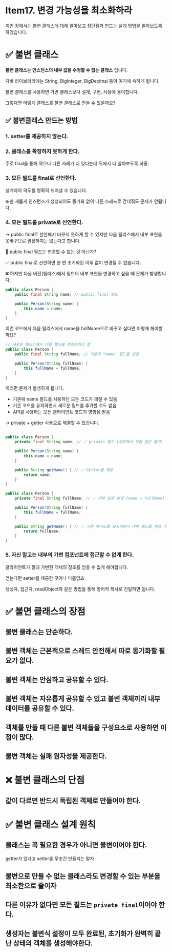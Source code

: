 # Item17. 변경 가능성을 최소화하라

이번 장에서는 불변 클래스에 대해 알아보고 장단점과 만드는 설계 방법을 알아보도록 하겠습니다.

# ✅ 불변 클래스

**불변 클래스는 인스턴스의 내부 값을 수정할 수 없는 클래스** 입니다.

자바 라이브러리에는 String, BigInteger, BigDecimal 등이 여기에 속하게 됩니다.

불변 클래스를 사용하면 가변 클래스보다 설계, 구현, 사용에 용이합니다.

그렇다면 어떻게 클래스를 불변 클래스로 만들 수 있을까요?

## ✅ 불변클래스 만드는 방법

### 1. setter를 제공하지 않는다.

### 2. 클래스를 확장하지 못하게 한다. 

주로 final을 통해 막으나 다른 사례가 더 있다는데 뒤에서 더 알아보도록 하죵.

### 3. 모든 필드를 final로 선언한다. 

설계자의 의도를 명확히 드러낼 수 있습니다.

또한 새롭게 인스턴스가 생성되어도 동기화 없이 다른 스레드로 건네줘도 문제가 안됩니다.

### 4. 모든 필드를 private로 선언한다.

-> public final로 선언해서 바꾸지 못하게 할 수 있지만 다음 릴리스에서 내부 표현을 못바꾸므로 권장하지는 않는다고 합니다.

🤔 public final 필드는 변경할 수 없는 것 아닌가? 

✅ public final로 선언하면 한 번 초기화된 이후 값이 변경될 수 없습니다.

❌ 하지만 다음 버전(릴리스)에서 필드의 내부 표현을 변경하고 싶을 때 문제가 발생합니다.

```java
public class Person {
    public final String name; // public final 필드

    public Person(String name) {
        this.name = name;
    }
}
```
 이런 코드에서 다음 릴리스에서 name을 fullName으로 바꾸고 싶다면 어떻게 해야할까요?

```java
// 새로운 릴리스에서 이름 필드를 변경하려고 함
public class Person {
    public final String fullName; // 기존의 "name" 필드를 변경

    public Person(String fullName) {
        this.fullName = fullName;
    }
}
```
이러면 문제가 발생하게 됩니다.

-	기존에 name 필드를 사용하던 모든 코드가 깨질 수 있음
-	기존 코드를 유지하면서 새로운 필드를 추가할 수도 없음
-	API를 사용하는 모든 클라이언트 코드가 영향을 받음

-> private + getter 사용으로 해결할 수 있습니다.

```java

public class Person {
    private final String name; // ✅ private 필드 (외부에서 직접 접근 불가)

    public Person(String name) {
        this.name = name;
    }

    public String getName() { // ✅ Getter를 제공
        return name;
    }
}
```

```java
public class Person {
    private final String fullName; // ✅ 내부 표현 변경 (name → fullName)

    public Person(String fullName) {
        this.fullName = fullName;
    }

    public String getName() { // ✅ 기존 메서드를 유지하면서 내부 필드를 변경 가능
        return fullName;
    }
}
```
 
### 5. 자신 말고는 내부의 가변 컴포넌트에 접근할 수 없게 한다.

클라이언트가 절대 가변한 객체의 참조를 얻을 수 없게 해야합니다.

얻는다면 setter를 제공한 것이나 다름없죠

생성자, 접근자, readObject와 같은 방법을 통해 방어적 복사로 전달하면 됩니다.

# ✅ 불면 클래스의 장점

## 불변 클래스는 단순하다.

## 불변 객체는 근본적으로 스레드 안전해서 따로 동기화할 필요가 없다.

## 불변 객체는 안심하고 공유할 수 있다.

## 불변 객체는 자유롭게 공유할 수 있고 불변 객체끼리 내부 데이터를 공유할 수 있다.

## 객체를 만들 때 다른 불변 객체들을 구성요소로 사용하면 이점이 많다.

## 불변 객체는 실패 원자성을 제공한다.

# ❌ 불변 클래스의 단점

## 값이 다르면 반드시 독립된 객체로 만들어야 한다.

# ✅ 불변 클래스 설계 원칙

## 클래스는 꼭 필요한 경우가 아니면 불변이어야 한다.

getter가 있다고 setter를 무조건 만들지는 말자

## 불변으로 만들 수 없는 클래스라도 변경할 수 있는 부분을 최소한으로 줄이자

## 다른 이유가 없다면 모든 필드는 `private final`이어야 한다.

## 생성자는 불변식 설정이 모두 완료된, 초기화가 완벽히 끝난 상태의 객체를 생성해야한다.




